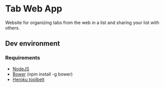 # Tab Web App
Website for organizing tabs from the web in a list and sharing your list with others.

## Dev environment
### Requirements
- [NodeJS](https://nodejs.org/)
- [Bower](http://bower.io/) (npm install -g bower)
- [Heroku toolbelt](https://toolbelt.heroku.com/)
